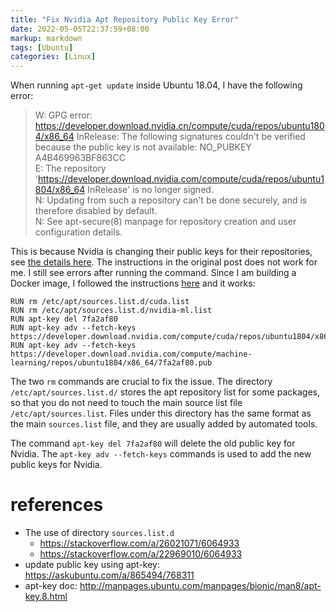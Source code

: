 ```yaml
---
title: "Fix Nvidia Apt Repository Public Key Error"
date: 2022-05-05T22:37:59+08:00
markup: markdown
tags: [Ubuntu]
categories: [Linux]
---
```


When running `apt-get update` inside Ubuntu 18.04, I have the following error:

<!--more-->

> W: GPG error: https://developer.download.nvidia.cn/compute/cuda/repos/ubuntu1804/x86_64  InRelease: The following signatures couldn't be verified because the public key is not available: NO_PUBKEY A4B469963BF863CC\
> E: The repository 'https://developer.download.nvidia.com/compute/cuda/repos/ubuntu1804/x86_64  InRelease' is no longer signed.\
> N: Updating from such a repository can't be done securely, and is therefore disabled by default.\
> N: See apt-secure(8) manpage for repository creation and user configuration details.

This is because Nvidia is changing their public keys for their repositories, see [the details here](https://developer.nvidia.com/blog/updating-the-cuda-linux-gpg-repository-key/).
The instructions in the original post does not work for me. I still see errors after running the command.
Since I am building a Docker image, I followed the instructions [here](https://github.com/NVIDIA/nvidia-docker/issues/1631#issuecomment-1112828208) and it works:

```docker
RUN rm /etc/apt/sources.list.d/cuda.list
RUN rm /etc/apt/sources.list.d/nvidia-ml.list
RUN apt-key del 7fa2af80
RUN apt-key adv --fetch-keys https://developer.download.nvidia.com/compute/cuda/repos/ubuntu1804/x86_64/3bf863cc.pub
RUN apt-key adv --fetch-keys https://developer.download.nvidia.com/compute/machine-learning/repos/ubuntu1804/x86_64/7fa2af80.pub
```

The two `rm` commands are crucial to fix the issue.
The directory `/etc/apt/sources.list.d/` stores the apt repository list for some packages,
so that you do not need to touch the main source list file `/etc/apt/sources.list`.
Files under this directory has the same format as the main `sources.list` file,
and they are usually added by automated tools.

The command `apt-key del 7fa2af80` will delete the old public key for Nvidia.
The `apt-key adv --fetch-keys` commands is used to add the new public keys for Nvidia.

# references

+ The use of directory `sources.list.d`
	+ https://stackoverflow.com/a/26021071/6064933
	+ https://stackoverflow.com/a/22969010/6064933
+ update public key using apt-key: https://askubuntu.com/a/865494/768311
+ apt-key doc: http://manpages.ubuntu.com/manpages/bionic/man8/apt-key.8.html
